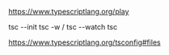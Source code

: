 https://www.typescriptlang.org/play

tsc --init
tsc -w / tsc --watch
tsc

https://www.typescriptlang.org/tsconfig#files